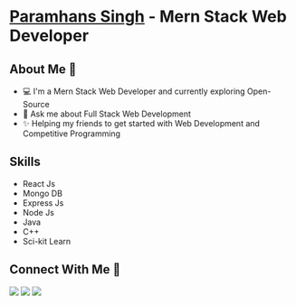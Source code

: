 # [Paramhans Singh](https://github.com/Paramhans-Singh) - Mern Stack Web Developer

## About Me 👋

- 💻 I'm a Mern Stack Web Developer and currently exploring Open-Source
- 💬 Ask me about Full Stack Web Development 
- ✨ Helping my friends to get started with Web Development and Competitive Programming

## Skills
- React Js
- Mongo DB
- Express Js
- Node Js
- Java
- C++
- Sci-kit Learn

## Connect With Me 🤝

[<img src = "https://img.shields.io/badge/github-%3776AB.svg?style=for-the-badge&logo=git&logoColor=white&color=F05032">](https://github.com/Paramhans-Singh)
[<img src = "https://img.shields.io/badge/twitter-%2320A1F1.svg?&style=for-the-badge&logo=twitter&logoColor=white">](https://twitter.com/ParamSingh1303)
[<img src="https://img.shields.io/badge/linkedin-%230077B5.svg?&style=for-the-badge&logo=linkedin&logoColor=white" />](https://www.linkedin.com/in/paramhans-singh13/)
